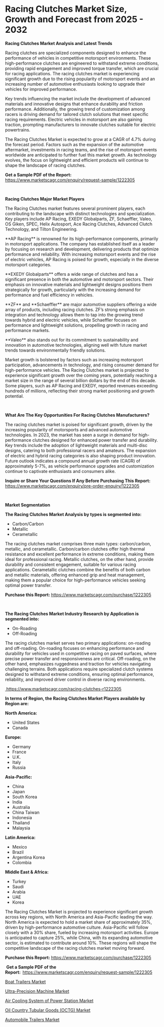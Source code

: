 <p><h1>Racing Clutches Market Size, Growth and Forecast from 2025 - 2032</h1></p><p><strong>Racing Clutches Market Analysis and Latest Trends</strong></p>
<p><p>Racing clutches are specialized components designed to enhance the performance of vehicles in competitive motorsport environments. These high-performance clutches are engineered to withstand extreme conditions, providing rapid engagement and improved torque transfer, which are crucial for racing applications. The racing clutches market is experiencing significant growth due to the rising popularity of motorsport events and an increasing number of automotive enthusiasts looking to upgrade their vehicles for improved performance.</p><p>Key trends influencing the market include the development of advanced materials and innovative designs that enhance durability and friction performance. Additionally, the growing trend of customization among racers is driving demand for tailored clutch solutions that meet specific racing requirements. Electric vehicles in motorsport are also gaining traction, prompting manufacturers to innovate clutches suitable for electric powertrains.</p><p>The Racing Clutches Market is expected to grow at a CAGR of 4.7% during the forecast period. Factors such as the expansion of the automotive aftermarket, investments in racing teams, and the rise of motorsport events worldwide are anticipated to further fuel this market growth. As technology evolves, the focus on lightweight and efficient products will continue to shape the landscape of racing clutches.</p></p>
<p><strong>Get a Sample PDF of the Report:&nbsp;</strong> <a href="https://www.marketscagr.com/enquiry/request-sample/1222305?utm_campaign=2517&utm_medium=2&utm_source=Github&utm_content=ia&utm_term=30032025&utm_id=racing-clutches">https://www.marketscagr.com/enquiry/request-sample/1222305</a></p>
<p>&nbsp;</p>
<p><strong>Racing Clutches Major Market Players</strong></p>
<p><p>The Racing Clutches market features several prominent players, each contributing to the landscape with distinct technologies and specialization. Key players include AP Racing, EXEDY Globalparts, ZF, Schaeffler, Valeo, OS Giken, SPEC, Helix Autosport, Ace Racing Clutches, Advanced Clutch Technology, and Tilton Engineering.</p><p>**AP Racing** is renowned for its high-performance components, primarily in motorsport applications. The company has established itself as a leader by focusing on research and development, delivering products that optimize performance and reliability. With increasing motorsport events and the rise of electric vehicles, AP Racing is poised for growth, especially in the diverse motorsport categories.</p><p>**EXEDY Globalparts** offers a wide range of clutches and has a significant presence in both the automotive and motorsport sectors. Their emphasis on innovative materials and lightweight designs positions them strategically for growth, particularly with the increasing demand for performance and fuel efficiency in vehicles.</p><p>**ZF** and **Schaeffler** are major automotive suppliers offering a wide array of products, including racing clutches. ZF’s strong emphasis on integration and technology allows them to tap into the growing trend towards hybrid and electric vehicles, while Schaeffler focuses on performance and lightweight solutions, propelling growth in racing and performance markets.</p><p>**Valeo** also stands out for its commitment to sustainability and innovation in automotive technologies, aligning well with future market trends towards environmentally friendly solutions.</p><p>Market growth is bolstered by factors such as increasing motorsport participation, advancements in technology, and rising consumer demand for high-performance vehicles. The Racing Clutches market is projected to experience significant growth over the coming years, potentially reaching a market size in the range of several billion dollars by the end of this decade. Some players, such as AP Racing and EXEDY, reported revenues exceeding hundreds of millions, reflecting their strong market positioning and growth potential.</p></p>
<p>&nbsp;</p>
<p><strong>What Are The Key Opportunities For Racing Clutches Manufacturers?</strong></p>
<p><p>The racing clutches market is poised for significant growth, driven by the increasing popularity of motorsports and advanced automotive technologies. In 2023, the market has seen a surge in demand for high-performance clutches designed for enhanced power transfer and durability. Key trends include the adoption of lightweight materials and multi-disc designs, catering to both professional racers and amateurs. The expansion of electric and hybrid racing categories is also shaping product innovation. Future outlook indicates a compound annual growth rate (CAGR) of approximately 5-7%, as vehicle performance upgrades and customization continue to captivate enthusiasts and consumers alike.</p></p>
<p><strong>Inquire or Share Your Questions If Any Before Purchasing This Report:</strong> <a href="https://www.marketscagr.com/enquiry/pre-order-enquiry/1222305?utm_campaign=2517&utm_medium=2&utm_source=Github&utm_content=ia&utm_term=30032025&utm_id=racing-clutches">https://www.marketscagr.com/enquiry/pre-order-enquiry/1222305</a></p>
<p>&nbsp;</p>
<p><strong>Market Segmentation</strong></p>
<p><strong>The Racing Clutches Market Analysis by types is segmented into:</strong></p>
<p><ul><li>Carbon/Carbon</li><li>Metallic</li><li>Cerametallic</li></ul></p>
<p><p>The racing clutches market comprises three main types: carbon/carbon, metallic, and cerametallic. Carbon/carbon clutches offer high thermal resistance and excellent performance in extreme conditions, making them ideal for professional racing. Metallic clutches, on the other hand, provide durability and consistent engagement, suitable for various racing applications. Cerametallic clutches combine the benefits of both carbon and metallic materials, offering enhanced grip and heat management, making them a popular choice for high-performance vehicles seeking optimal power transfer.</p></p>
<p><strong>Purchase this Report:&nbsp;</strong><a href="https://www.marketscagr.com/purchase/1222305?utm_campaign=2517&utm_medium=2&utm_source=Github&utm_content=ia&utm_term=30032025&utm_id=racing-clutches">https://www.marketscagr.com/purchase/1222305</a></p>
<p>&nbsp;</p>
<p><strong>The Racing Clutches Market Industry Research by Application is segmented into:</strong></p>
<p><ul><li>On-Roading</li><li>Off-Roading</li></ul></p>
<p><p>The racing clutches market serves two primary applications: on-roading and off-roading. On-roading focuses on enhancing performance and durability for vehicles used in competitive racing on paved surfaces, where precise power transfer and responsiveness are critical. Off-roading, on the other hand, emphasizes ruggedness and traction for vehicles navigating challenging terrains. Both applications require specialized clutch systems designed to withstand extreme conditions, ensuring optimal performance, reliability, and improved driver control in diverse racing environments.</p></p>
<p><a href="https://www.marketscagr.com/racing-clutches-r1222305?utm_campaign=2517&utm_medium=2&utm_source=Github&utm_content=ia&utm_term=30032025&utm_id=racing-clutches">&nbsp;https://www.marketscagr.com/racing-clutches-r1222305</a></p>
<p><strong>In terms of Region, the Racing Clutches Market Players available by Region are:</strong></p>
<p>
    <p> <strong> North America: </strong>
        <ul>
            <li>United States</li>
            <li>Canada</li>
        </ul>
        </p> 
    <p> <strong> Europe: </strong>
        <ul>
            <li>Germany</li>
            <li>France</li>
            <li>U.K.</li>
            <li>Italy</li>
            <li>Russia</li>
        </ul>
        </p> 
    <p> <strong> Asia-Pacific: </strong>
        <ul>
            <li>China</li>
            <li>Japan</li>
            <li>South Korea</li>
            <li>India</li>
            <li>Australia</li>
            <li>China Taiwan</li>
            <li>Indonesia</li>
            <li>Thailand</li>
            <li>Malaysia</li>
        </ul>
        </p> 
    <p> <strong> Latin America: </strong>
        <ul>
            <li>Mexico</li>
            <li>Brazil</li>
            <li>Argentina Korea</li>
            <li>Colombia</li>
        </ul>
        </p> 
    <p> <strong> Middle East & Africa: </strong>
        <ul>
            <li>Turkey</li>
            <li>Saudi</li>
            <li>Arabia</li>
            <li>UAE</li>
            <li>Korea</li>
        </ul>
    </p>
    </p>
<p><p>The Racing Clutches Market is projected to experience significant growth across key regions, with North America and Asia-Pacific leading the way. North America is expected to hold a market share of approximately 35%, driven by high-performance automotive culture. Asia-Pacific will follow closely with a 30% share, fueled by increasing motorsport activities. Europe is anticipated to capture 25%, while China, with its expanding automotive sector, is estimated to contribute around 10%. These regions will shape the competitive landscape of the racing clutches market moving forward.</p></p>
<p><strong>Purchase this Report: </strong><a href="https://www.marketscagr.com/purchase/1222305?utm_campaign=2517&utm_medium=2&utm_source=Github&utm_content=ia&utm_term=30032025&utm_id=racing-clutches">https://www.marketscagr.com/purchase/1222305</a></p>
<p>&nbsp;<strong>Get a Sample PDF of the Report:&nbsp;&nbsp;</strong><a href="https://www.marketscagr.com/enquiry/request-sample/1222305?utm_campaign=2517&utm_medium=2&utm_source=Github&utm_content=ia&utm_term=30032025&utm_id=racing-clutches">https://www.marketscagr.com/enquiry/request-sample/1222305</a></p>
<p><strong></strong></p>
<p><p><a href="https://github.com/GenaGaines34/Market-Research-Report-List-2/blob/main/boat-trailers-market.md?utm_campaign=2517&utm_medium=2&utm_source=Github&utm_content=ia&utm_term=30032025&utm_id=racing-clutches">Boat Trailers Market</a></p><p><a href="https://www.linkedin.com/pulse/ultra-precision-machine-market-strategic-insights-product-h36xe?utm_campaign=2517&utm_medium=2&utm_source=Github&utm_content=ia&utm_term=30032025&utm_id=racing-clutches">Ultra-Precision Machine Market</a></p><p><a href="https://www.linkedin.com/pulse/growth-opportunities-challenges-air-cooling-system-power-lzp4e?utm_campaign=2517&utm_medium=2&utm_source=Github&utm_content=ia&utm_term=30032025&utm_id=racing-clutches">Air Cooling System of Power Station Market</a></p><p><a href="https://www.linkedin.com/pulse/oil-country-tubular-goods-octg-market-growth-outlook-projected-jlyde?utm_campaign=2517&utm_medium=2&utm_source=Github&utm_content=ia&utm_term=30032025&utm_id=racing-clutches">Oil Country Tubular Goods (OCTG) Market</a></p><p><a href="https://github.com/JakirUddin511/Market-Research-Report-List-2/blob/main/automobile-trailers-market.md?utm_campaign=2517&utm_medium=2&utm_source=Github&utm_content=ia&utm_term=30032025&utm_id=racing-clutches">Automobile Trailers Market</a></p></p>